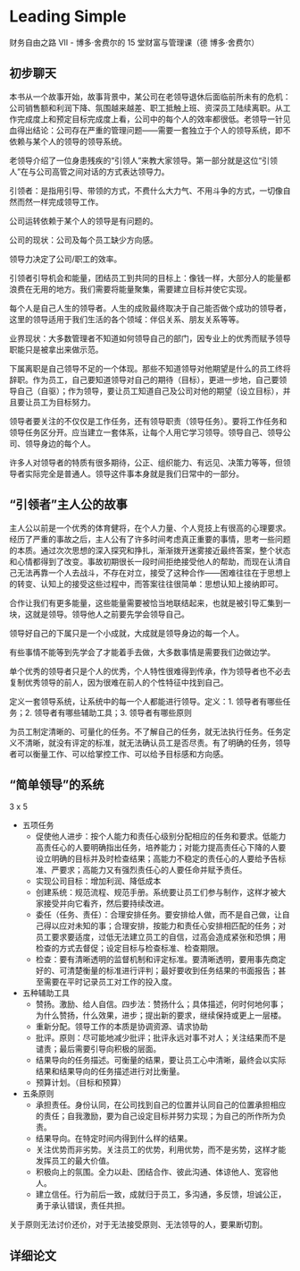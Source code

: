 # Leading Simple

财务自由之路 VII - 博多·舍费尔的 15 堂财富与管理课（德 博多·舍费尔）

## 初步聊天

本书从一个故事开始，故事背景中，某公司在老领导退休后面临前所未有的危机：公司销售额和利润下降、氛围越来越差、职工抵触上班、资深员工陆续离职。从工作完成度上和预定目标完成度上看，公司中的每个人的效率都很低。老领导一针见血得出结论：公司存在严重的管理问题——需要一套独立于个人的领导系统，即不依赖与某个人的领导的领导系统。

老领导介绍了一位身患残疾的“引领人”来教大家领导。第一部分就是这位“引领人”在与公司高管之间对话的方式表达领导力。

引领者：是指用引导、带领的方式，不费什么大力气、不用斗争的方式，一切像自然而然一样完成领导工作。

公司运转依赖于某个人的领导是有问题的。

公司的现状：公司及每个员工缺少方向感。

领导力决定了公司/职工的效率。

引领者引导机会和能量，团结员工到共同的目标上：像钱一样，大部分人的能量都浪费在无用的地方。我们需要将能量聚集，需要建立目标并使它实现。

每个人是自己人生的领导者。人生的成败最终取决于自己能否做个成功的领导者，这里的领导适用于我们生活的各个领域：伴侣关系、朋友关系等等。

业界现状：大多数管理者不知道如何领导自己的部门，因专业上的优秀而赋予领导职能只是被拿出来做示范。

下属离职是自己领导不足的一个体现。那些不知道领导对他期望是什么的员工终将辞职。作为员工，自己要知道领导对自己的期待（目标），更进一步地，自己要领导自己（自驱）；作为领导，要让员工知道自己及公司对他的期望（设立目标），并且要让员工为目标努力。

领导者要关注的不仅仅是工作任务，还有领导职责（领导任务）。要将工作任务和领导任务区分开。应当建立一套体系，让每个人用它学习领导。领导自己、领导公司、领导身边的每个人。

许多人对领导者的特质有很多期待，公正、组织能力、有远见、决策力等等，但领导者实际完全是普通人。领导这件事本身就是我们日常中的一部分。

## “引领者”主人公的故事

主人公以前是一个优秀的体育健将，在个人力量、个人竞技上有很高的心理要求。经历了严重的事故之后，主人公有了许多时间考虑真正重要的事情，思考一些问题的本质。通过次次思想的深入探究和挣扎，渐渐拨开迷雾接近最终答案，整个状态和心情都得到了改变。事故初期很长一段时间拒绝接受他人的帮助，而现在认清自己无法再靠一个人去战斗，不存在对立，接受了这种合作——困难往往在于思想上的转变、认知上的接受这些过程中，而答案往往很简单：思想认知上接纳即可。

合作让我们有更多能量，这些能量需要被恰当地联结起来，也就是被引导汇集到一块，这就是领导。领导他人之前要先学会领导自己。

领导好自己的下属只是一个小成就，大成就是领导身边的每一个人。

有些事情不能等到先学会了才能着手去做，大多数事情是需要我们边做边学。

单个优秀的领导者只是个人的优秀，个人特性很难得到传承，作为领导者也不必去复制优秀领导的前人，因为很难在前人的个性特征中找到自己。

定义一套领导系统，让系统中的每一个人都能进行领导。定义：1. 领导者有哪些任务；2. 领导者有哪些辅助工具；3. 领导者有哪些原则

为员工制定清晰的、可量化的任务。不了解自己的任务，就无法执行任务。任务定义不清晰，就没有评定的标准，就无法确认员工是否尽责。有了明确的任务，领导者可以衡量工作、可以给掌控工作、可以给予目标感和方向感。

## “简单领导”的系统

3 x 5

- 五项任务
    - 促使他人进步：按个人能力和责任心级别分配相应的任务和要求。低能力高责任心的人要明确指出任务，培养能力；对能力提高责任心下降的人要设立明确的目标并及时检查结果；高能力不稳定的责任心的人要给予告标准、严要求；高能力又有强烈责任心的人要任命并赋予责任。
    - 实现公司目标：增加利润、降低成本
    - 创建系统：规范流程、规范手册。系统要让员工们参与制作，这样才被大家接受并向它看齐，然后要持续改进。
    - 委任（任务、责任）：合理安排任务。要安排给人做，而不是自己做，让自己得以应对未知的事；合理安排，按能力和责任心安排相匹配的任务；对员工要求要适度，过低无法建立员工的自信，过高会造成紧张和恐惧；用检查的方式去督促；设定目标与检查标准、检查期限。
    - 检查：要有清晰透明的监督机制和评定标准。要清晰透明，要用事先商定好的、可清楚衡量的标准进行评判；最好要收到任务结果的书面报告；甚至需要在平时记录员工对工作的投入度。
- 五种辅助工具
    - 赞扬。激励、给人自信。四步法：赞扬什么；具体描述，何时何地何事；为什么赞扬，什么效果，进步；提出新的要求，继续保持或更上一层楼。
    - 重新分配。领导工作的本质是协调资源、请求协助
    - 批评。原则：尽可能地减少批评；批评永远对事不对人；关注结果而不是谴责；最后需要引导向积极的层面。
    - 结果导向的任务描述。可衡量的结果，要让员工心中清晰，最终会以实际结果和结果导向的任务描述进行对比衡量。
    - 预算计划。（目标和预算）
- 五条原则
    - 承担责任。身份认同，在公司找到自己的位置并认同自己的位置承担相应的责任；自我激励，要为自己设定目标并努力实现；为自己的所作所为负责。
    - 结果导向。在特定时间内得到什么样的结果。
    - 关注优势而非劣势。关注员工的优势，利用优势，而不是劣势，这样才能发挥员工的最大价值。
    - 积极向上的氛围。全力以赴、团结合作、彼此沟通、体谅他人、宽容他人。
    - 建立信任。行为前后一致，成就归于员工，多沟通，多反馈，坦诚公正，勇于承认错误，责任共担。

关于原则无法讨价还价，对于无法接受原则、无法领导的人，要果断切割。

## 详细论文
